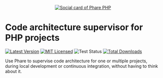 <p align="center"><a href="https://pharephp.org/" title="Phare PHP website"><img src="https://user-images.githubusercontent.com/2951704/103174784-1f5cbc00-4865-11eb-8c90-d24e46821221.png" alt="Social card of Phare PHP"></a></p>

# Code architecture supervisor for PHP projects

[![Latest Version](https://img.shields.io/github/release/phare/phare.svg?style=flat-square)](https://github.com/phare/phare/releases)
[![MIT Licensed](https://img.shields.io/badge/license-MIT-brightgreen.svg?style=flat-square)](LICENSE.md)
![Test Status](https://img.shields.io/github/workflow/status/phare/phare/run-tests?label=tests&style=flat-square)
[![Total Downloads](https://img.shields.io/packagist/dt/phare/phare.svg?style=flat-square)](https://packagist.org/packages/phare/phare)

Use Phare to supervise code architecture for one or multiple projects, during local development or continuous integration, without having to think about it.
